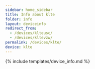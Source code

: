 ```yaml
---
sidebar: home_sidebar
title: Info about klte
folder: info
layout: deviceinfo
redirect_from:
  - /devices/klteusc/
  - /devices/kltevzw/
permalink: /devices/klte/
device: klte
---
```

{% include templates/device_info.md %}
